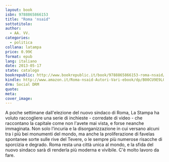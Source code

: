 ```yaml
---
layout: book
isbn: 9788865866153
title: "Roma 'nsaid"
sottotitolo:
author:
  - AA. VV.
categories:
  - politica
collana: latampa
price: 0.99€
format: epub
lang: italiano
date: 2013-05-17
state: catalogo
bookrepublic: http://www.bookrepublic.it/book/9788865866153-roma-nsaid/
kindle: http://www.amazon.it/Roma-nsaid-Autori-Vari-ebook/dp/B00CU9E9L0/
drm: Social DRM
quote:
meta:
cover_image:
---
```

A poche settimane dall'elezione del nuovo sindaco di Roma, La Stampa ha voluto raccogliere una serie di inchieste - corredate di video - che raccontano la capitale come non l'avete mai vista, e forse neanche immaginata. Non solo l'incuria e la disorganizzazione in cui versano alcuni tra i più bei monumenti del mondo, ma anche la proliferazione di favelas spontanee sorte sulle rive del Tevere, o le sempre più numerose risacche di sporcizia e degrado. Roma resta una città unica al mondo, e la sfida del nuovo sindaco sarà di renderla più moderna e vivibile. C'è molto lavoro da fare.
